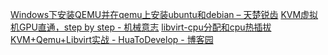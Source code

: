 [Windows下安装QEMU并在qemu上安装ubuntu和debian – 天楚锐齿](http://www.max-shu.com/blog/?p=1094)
[KVM虚拟机GPU直通，step by step - 机械意志](https://mechanical-consciousness.com/2020/03/20/kvm-gpu-passthrough.html)
[libvirt-cpu分配和cpu热插拔](https://cloud.tencent.com/developer/article/1087036)
[KVM+Qemu+Libvirt实战 - HuaToDevelop - 博客园](https://www.cnblogs.com/zhangyinhua/p/7481803.html)